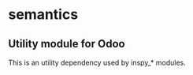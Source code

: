 semantics
=========

Utility module for Odoo
-----------------------

This is an utility dependency used by inspy_* modules.


